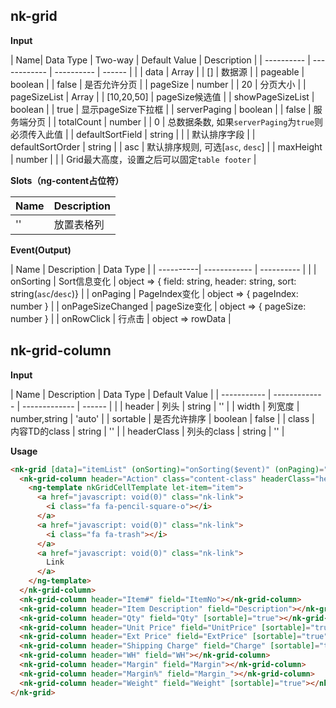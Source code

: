 ## nk-grid

**Input**

| Name| Data Type | Two-way | Default Value | Description |
| ---------- | ------------ | ---------- | ------ |  |
| data       | Array<any> | | [] | 数据源 |
| pageable   | boolean    | | false  | 是否允许分页 |
| pageSize   | number     | | 20  | 分页大小 |
| pageSizeList | Array<number> | | [10,20,50] | pageSize候选值 |
| showPageSizeList | boolean | | true | 显示pageSize下拉框 |
| serverPaging | boolean | | false | 服务端分页 |
| totalCount | number     | | 0      | 总数据条数, 如果`serverPaging`为`true`则必须传入此值  |
| defaultSortField | string | | | 默认排序字段 |
| defaultSortOrder | string | | asc | 默认排序规则, 可选[`asc`, `desc`] |
| maxHeight | number | | | Grid最大高度，设置之后可以固定`table footer` |
 
**Slots（ng-content占位符）**

| Name | Description |
| ---- | ----------- |
| ''   | 放置表格列  |

**Event(Output)**

| Name       | Description         | Data Type       | 
| ----------| ------------ | ---------- | |
| onSorting | Sort信息变化 | object => { field: string, header: string, sort: string(`asc`/`desc`)} |
| onPaging | PageIndex变化 | object => { pageIndex: number } |
| onPageSizeChanged | pageSize变化 | object => { pageSize: number } |
| onRowClick | 行点击 | object => rowData |

## nk-grid-column

**Input**

| Name        | Description          | Data Type           | Default Value |
| ----------- | ------------- | ------------- | ------ |  |
| header      | 列头          | string        | ''     |
| width       | 列宽度        | number,string | 'auto' |
| sortable    | 是否允许排序  | boolean       | false  |
| class       | 内容TD的class | string        | ''     |
| headerClass | 列头的class   | string        | ''     |

**Usage**

```html
<nk-grid [data]="itemList" (onSorting)="onSorting($event)" (onPaging)="onPaging($event)" (onPageSizeChanged)="onPageSizeChanged($event)" [pageable]="true" [defaultSortField]="'UnitPrice'" [maxHeight]="200">
  <nk-grid-column header="Action" class="content-class" headerClass="header-class">
    <ng-template nkGridCellTemplate let-item="item">
      <a href="javascript: void(0)" class="nk-link">
        <i class="fa fa-pencil-square-o"></i>
      </a>
      <a href="javascript: void(0)" class="nk-link">
        <i class="fa fa-trash"></i>
      </a>
      <a href="javascript: void(0)" class="nk-link">
        Link
      </a>
    </ng-template>
  </nk-grid-column>
  <nk-grid-column header="Item#" field="ItemNo"></nk-grid-column>
  <nk-grid-column header="Item Description" field="Description"></nk-grid-column>
  <nk-grid-column header="Qty" field="Qty" [sortable]="true"></nk-grid-column>
  <nk-grid-column header="Unit Price" field="UnitPrice" [sortable]="true"></nk-grid-column>
  <nk-grid-column header="Ext Price" field="ExtPrice" [sortable]="true"></nk-grid-column>
  <nk-grid-column header="Shipping Charge" field="Charge" [sortable]="true"></nk-grid-column>
  <nk-grid-column header="WH" field="WH"></nk-grid-column>
  <nk-grid-column header="Margin" field="Margin"></nk-grid-column>
  <nk-grid-column header="Margin%" field="Margin_"></nk-grid-column>
  <nk-grid-column header="Weight" field="Weight" [sortable]="true"></nk-grid-column>
</nk-grid>
```
